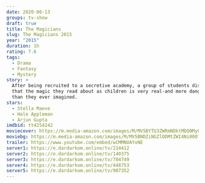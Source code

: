 ```yaml
---
date: 2020-06-13
groups: tv-show
draft: true
title: The Magicians
slug: The Magicians 2015
year: "2015"
duration: 1h
rating: 7.6
tags:
  - Drama
  - Fantasy
  - Mystery
story: >
  After being recruited to a secretive academy, a group of students discover
  that the magic they read about as children is very real-and more dangerous
  than they ever imagined.
stars:
  - Stella Maeve
  - Hale Appleman
  - Arjun Gupta
imdbid: tt4254242
moviecover: https://m.media-amazon.com/images/M/MV5BYTU3ZWRmNDktMDQ0My00OGQzLTkzMzktOTVjZjUzMzVmNjNmXkEyXkFqcGdeQXVyMTkxNjUyNQ@@._V1_SY1000_SX800_AL_.jpg
moviebg: https://m.media-amazon.com/images/M/MV5BNDZiNGZlODMtZWI4Ni00OTNkLWI5Y2UtYTM4MmZhYzFjNmQ0L2ltYWdlXkEyXkFqcGdeQXVyNTU4NjY5MzM@._V1_.jpg
trailer: https://www.youtube.com/embed/wCMMNUAYoNE
server1: https://e.dardarkom.online/tv/214412
server2: https://e.dardarkom.online/tv/140375
server3: https://e.dardarkom.online/tv/704749
server4: https://e.dardarkom.online/tv/448753
server5: https://e.dardarkom.online/tv/907352
---
```

